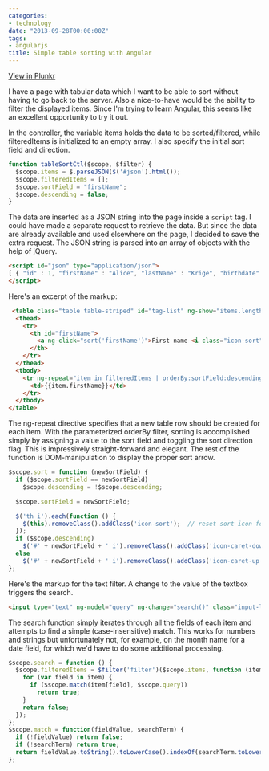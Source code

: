 ```yaml
---
categories:
- technology
date: "2013-09-28T00:00:00Z"
tags:
- angularjs
title: Simple table sorting with Angular
---
```

[View in Plunkr](http://plnkr.co/edit/rynrXkzGcSHeWZrSXENl)

I have a page with tabular data which I want to be able to sort without having to go back to the server. Also a nice-to-have would be the ability to filter the displayed items. Since I'm trying to learn Angular, this seems like an excellent opportunity to try it out.

In the controller, the variable items holds the data to be sorted/filtered, while filteredItems is initialized to an empty array. I also specify the initial sort field and direction.  

``` javascript
function tableSortCtl($scope, $filter) {
  $scope.items = $.parseJSON($('#json').html());
  $scope.filteredItems = [];
  $scope.sortField = "firstName";
  $scope.descending = false;
}
```

The data are inserted as a JSON string into the page inside a `script` tag.  I could have made a separate request to retrieve the data.  But since the data are already available and used elsewhere on the page, I decided to save the extra request.  The JSON string is parsed into an array of objects with the help of jQuery.

``` html
<script id="json" type="application/json">
[ { "id" : 1, "firstName" : "Alice", "lastName" : "Krige", "birthdate" : "1954-06-28", "address" : "123 Main Street", "phone" : "111-222-3333" }, { "id" : 2, "firstName" : "Bob", "lastName" : "Probert", "birthdate" : "1965-06-05", "address" : "23 Elm Street", "phone" : "359-324-1494" }, { "id" : 3, "firstName" : "Charlie", "lastName" : "Darwin", "birthdate" : "1809-02-12", "address" : "65 Finch Alley", "phone" : "782-624-6038" } ]
</script>
```

Here's an excerpt of the markup:

``` html
 <table class="table table-striped" id="tag-list" ng-show="items.length > 0">
  <thead>
    <tr>
      <th id="firstName">
        <a ng-click="sort('firstName')">First name <i class="icon-sort"></i></a>
      </th>
    </tr>
  </thead>
  <tbody>
    <tr ng-repeat="item in filteredItems | orderBy:sortField:descending">
      <td>{{item.firstName}}</td>
    </tr>
  </tbody>
</table>
```

The ng-repeat directive specifies that a new table row should be created for each item. With the parameterized orderBy filter, sorting is accomplished simply by assigning a value to the sort field and toggling the sort direction flag.  This is impressively straight-forward and elegant. The rest of the function is DOM-manipulation to display the proper sort arrow.

``` javascript
$scope.sort = function (newSortField) {
  if ($scope.sortField == newSortField)
    $scope.descending = !$scope.descending;

  $scope.sortField = newSortField;

  $('th i').each(function () {
    $(this).removeClass().addClass('icon-sort');  // reset sort icon for columns with existing icons
  });
  if ($scope.descending)
    $('#' + newSortField + ' i').removeClass().addClass('icon-caret-down');
  else
    $('#' + newSortField + ' i').removeClass().addClass('icon-caret-up');    
};
```

Here's the markup for the text filter.  A change to the value of the textbox triggers the search.

``` html
<input type="text" ng-model="query" ng-change="search()" class="input-large" placeholder="Filter" />
```

The search function simply iterates through all the fields of each item and attempts to find a simple (case-insensitive) match.  This works for numbers and strings but unfortunately not, for example, on the month name for a date field, for which we'd have to do some additional processing.

``` javascript
$scope.search = function () {
  $scope.filteredItems = $filter('filter')($scope.items, function (item) {
    for (var field in item) {
      if ($scope.match(item[field], $scope.query))
        return true;
    }
    return false;
  });
};
$scope.match = function(fieldValue, searchTerm) {
  if (!fieldValue) return false;
  if (!searchTerm) return true;
  return fieldValue.toString().toLowerCase().indexOf(searchTerm.toLowerCase()) >= 0;
};
```
